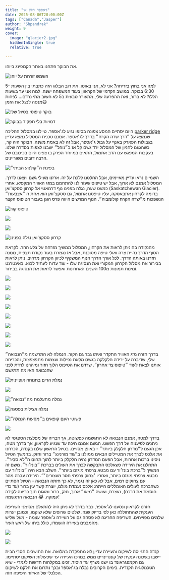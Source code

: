 ```yaml
---
title: "ג׳אספר חלק א׳"
date: 2025-08-06T20:00:00Z
tags: ["Canada","Jasper"]
author: "Shpandrak"
weight: 9
cover:
  image: "glacier2.jpg"
  hiddenInSingle: true
  relative: true

---
```


את הבוקר פתחנו באתר הקמפינג ביוהו.

![](sunriseyoho1.jpg "השמש זורחת על יוהו")

למה אני בחוץ בזריחה? אני לא, אני באוטו. את רוב הבלוג הזה כתבתי בין השעות  5-6:30 בבוקר. במושב הקדמי של הקראוון בעוד המשפחה ישנה. למה אני ער בשעות הללו? לא ברור, זאת ההפרעה שלי, מתעורר טבעית ב5 לא חשוב מתי נרדם... לפחות מנסה לנצל את הזמן😃

![](sunriseyoho2.jpg "בוקר טיפוסי בטיול שלי")

![](morning2.jpg "דמויות בלי תפקיד בבוקר")

היום יסתיים המסע צפונה בסופו נגיע לג׳אספר. טיילנו במסלול ההליכה [parker ridge](https://www.alltrails.com/trail/canada/alberta/wilcox-viewpoint-via-wilcox-pass) שנמצא על ״דרך שדה הקרח״ בדרך לג׳אספר. אמנם טכנית המסלול נמצא עדיין בגבולות הפארק באנף על גבול ג׳אספר, אבל זה לא באמת משנה. הבוקר היה קר, כשהגענו לחניון של המסלול ירד גשם קל אז ב״נוהל״ ישבנו לצפות בסדרה שלנו. בעקבות המפגש עם הדב אתמול, התאים במיוחד הפרק בו צפינו היום בכיכובם של הרבה דובים משוריינים.

![](watching.jpg "בפינת ה״קולנוע הביתי״")

השמיים נראו עדיין מאיימים, אבל החלטנו ללכת על זה. ארזנו מעילי גשם ויצאנו לדרך. המסלול אמנם לא ארוך, אבל יש טיפוס שעזר לנו להתחמם במזג האוויר המקפיא. אחרי כמעט שעה, נגלה בפנינו נוף דרמאטי אל קרחון ססקצ'ואן (Saskatchewan Glacier). בדומה לקרחון אתבאסקה, עליו טיפסנו אתמול, גם ססקצ׳ואן הוא אחת ה ״אצבעות״ הנשפכות מ״שדה הקרח קולומביה״. הנוף המרשים היווה פרס הוגן בעבור הטיפוס הקצר

![](climb1.jpg "טיפוס קור")

![](climb2.jpg)

![](climb3.jpg)

![](glacier1.jpg "קרחון ססקצ'ואן נגלה בפנינו")

מהנקודה בה ניתן לראות את הקרחון, המסלול ממשיך מזרחה על צלע ההר. לקראת הסוף הדרך נהיית צרה ואולי טיפה מסוכנת, אבל אז נגמרת בעוד נקודת תצפית, ממנה חזרנו באותה הדרך. לכל אורך הדרך הנוף המשקיף לכיוון הקרחון מרהיב. ניתן לראות בבירור את מסלול הקרחון המקורי ואת הנסיגה שלו - עוד עדות לעתיד לבוא. באינטרנט זמינות תמונות מ100 השנים האחרונות ואפשר לראות את הנסיגה בבירור.

![](glacier2.jpg)

![](glacier3.jpg)

![](glacier4.jpg)

![](ridge1.jpg)

![](ridge2.jpg)

![](ridge3.jpg)

![](ridge4.jpg)

![](ridge5.jpg)

בדרך חזרה מזג האוויר התקדר ואיתו גבר גם הקור. הנמלה לא התרשמה מ״הנבואה״ שלי, שדיברה על ירידה חלקלקה בגשם מלאת נפילות ועצמות מתפצפצות, והכריחה אותנו לצאת לעוד ״טיפוס צד אחרון״. שרדנו את הטיפוס הלוך חזור ומיהרנו לרדת לפני שהנבואה האיומה תתגשם

![](nemalaMushrooms1.jpg "נמלת הרים בתנוחה אופיינית")

![](nemalaMushrooms2.jpg)

![](lastClimb.jpg "נמלה מתעלמת מה״נבואה״")

![](lastClimbPano.jpg "נמלה אצילית בפסגה")

![](lastClimbNotHappy.jpg "פשוטי העם קופאים ב״מסעות הנמלה״")

![](parkerRidgeStats.jpg)

בדרך למטה, אמנם הנבואה לא התגשמה כפשוטה, אך דבריה של מפלצת הספגטי לא ניתנים לפיענוח על דרך הפשט. הגשם אמנם חיכה עד שנגיע לקראוון, אך בדרך מטה, אכן הגענו ל״מדרון חלקלק ביותר״ - באופן מסויים. בטיול הראשון שלנו בקנדה, הכרחנו את אלכס לברך את המטיילים הבאים ממולנו ב״גוד מורנינג״ ברור וחזק. בהמשך הטיול ניסינו ברכות אחרות, אבל הפעם המדרון נהיה חלקלק ביותר לתוך תחום ה״לא סביר״. התחלנו את הירידה כשאלכס התבקשה לברך את העולים בברכת ״בונז׳ור״. משם זה המשיך ל״ברכת בונז׳ור עם מבטא צרפתי מוגזם ביותר״. השלב הבא היה ״בונז׳ור עם מבטא צרפתי מוגזם ביותר, ואחריו ׳צחוק צרפתי חסר מעצורים׳״. הירידה עברה מהר עם צחוקים רמים, אבל לא כאן זה נגמר, לא כך חזתה הנבואה - הטיול הסתיים כשהברכה לעולים האומללים הייתה: אלכס נעמדת מולם, יוצרת קשר עין ברור (עד כדי חוסמת את דרכם), נעצרת, ועושה ״מיאו״ ארוך, חזק, ברור ומוגזם תוך כריעה לקידה עמוקה. 😹 הנבואה התגשמה!

חזרנו לקראוון ונסענו לג׳אספר, כבר בדרך לא ניתן היה להתעלם מסימני השריפה הענקית שהתחוללה כאן לפי בדיוק שנה. שלטים שרופים שלא שוקמו, וכמובן יערות שלמים מפוייחים. השריפה החריגה לא פסחה גם על העיירה ג׳אספר עצמה - מעל שליש מהמבנים בעיירה הושמדו, כולל ביתו של ראש העיר.

![](jasperFire1.jpg)

![](jasperFire2.jpg)

קנדה התגייסה לשיקום והעיירה עדיין לא מתפקדת במלואה. את התושבים חסרי הבית יישבו בשכונה ענקית של קונטיינרים ממש במרכז העיירה עד שפעולות השיקום יסתיימו. גם הקמפגראונד בו ישנו נשרף עד היסוד. זכינו במקלחות חדשות לגמרי - שיא הטכנולוגיה הקנדית. בימים הקרובים נבלה בג׳אספר ובכך נתרום את חלקנו לשיקום הכלכלי של האיזור היפיפה הזה.